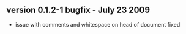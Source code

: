 ## version 0.1.2-1 bugfix - July 23 2009 
* issue with comments and whitespace on head of document fixed
